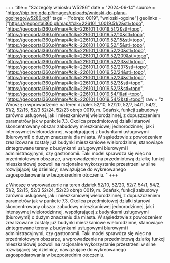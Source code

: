 +++
title = "Szczegóły wniosku W5286"
date = "2024-06-14"
source = "https://bip.brg.gda.pl/images/uploads/wnioski-do-planu-ogolnego/w5286.pdf"
tags = ["obręb: 0019", "wnioski-ogolne"]
geolinks = ["https://geoportal360.pl/map/#clk=226101_1.0019.51/2&stl=topo", "https://geoportal360.pl/map/#clk=226101_1.0019.51/2&stl=topo", "https://geoportal360.pl/map/#clk=226101_1.0019.52/10&stl=topo", "https://geoportal360.pl/map/#clk=226101_1.0019.52/15&stl=topo", "https://geoportal360.pl/map/#clk=226101_1.0019.52/15&stl=topo", "https://geoportal360.pl/map/#clk=226101_1.0019.52/20&stl=topo", "https://geoportal360.pl/map/#clk=226101_1.0019.52/209&stl=topo", "https://geoportal360.pl/map/#clk=226101_1.0019.52/23&stl=topo", "https://geoportal360.pl/map/#clk=226101_1.0019.52/237&stl=topo", "https://geoportal360.pl/map/#clk=226101_1.0019.52/24&stl=topo", "https://geoportal360.pl/map/#clk=226101_1.0019.52/24&stl=topo", "https://geoportal360.pl/map/#clk=226101_1.0019.52/3&stl=topo", "https://geoportal360.pl/map/#clk=226101_1.0019.52/3&stl=topo", "https://geoportal360.pl/map/#clk=226101_1.0019.54/1&stl=topo", "https://geoportal360.pl/map/#clk=226101_1.0019.54/2&stl=topo"]
raw = "z Wnoszę o wprowadzenie na teren działek 52/10, 52/20, 52/7, 54/1, 54/2, 51/2, 52/15, 52/3 52/24, 52/23 obręb 0019, m. Gdańsk, funkcji zabudowy zarówno usługowej, jak i mieszkaniowej wielorodzinnej, z dopuszczeniem parametrów jak w punkcie 7.3. Okolica przedmiotowej działki stanowi skoncentrowany obszar zabudowy mieszkaniowej jednorodzinnej, jak i intensywnej wielorodzinnej, współgrającej z budynkami usługowymi (biurowymi) o dużym znaczeniu dla miasta. W sąsiedztwie z powodzeniem zrealizowane zostały już budynki mieszkaniowe wielorodzinne, stanowiące zintegrowane tereny z budynkami usługowymi biurowymi i administracyjnymi, czy gastronomii. Taki model sprawdza się więc na przedmiotowym obszarze, a wprowadzenie na przedmiotową działkę funkcji mieszkaniowej pozwoli na racjonalne wykorzystanie przestrzeni w silne rozwijającej się dzielnicy, nawiązujące do wykreowanego zagospodarowania w bezpośrednim otoczeniu. "
+++

z Wnoszę o wprowadzenie na teren działek 52/10, 52/20, 52/7, 54/1, 54/2, 51/2, 52/15, 52/3 52/24, 52/23
obręb 0019, m. Gdańsk, funkcji zabudowy zarówno usługowej, jak i mieszkaniowej wielorodzinnej,
z dopuszczeniem parametrów jak w punkcie 7.3.
Okolica przedmiotowej działki stanowi skoncentrowany obszar zabudowy mieszkaniowej
jednorodzinnej, jak i intensywnej wielorodzinnej, współgrającej z budynkami usługowymi (biurowymi)
o dużym znaczeniu dla miasta. W sąsiedztwie z powodzeniem zrealizowane zostały już budynki
mieszkaniowe wielorodzinne, stanowiące zintegrowane tereny z budynkami usługowymi biurowymi
i administracyjnymi, czy gastronomii. Taki model sprawdza się więc na przedmiotowym obszarze,
a wprowadzenie na przedmiotową działkę funkcji mieszkaniowej pozwoli na racjonalne wykorzystanie
przestrzeni w silne rozwijającej się dzielnicy, nawiązujące do wykreowanego zagospodarowania
w bezpośrednim otoczeniu.



